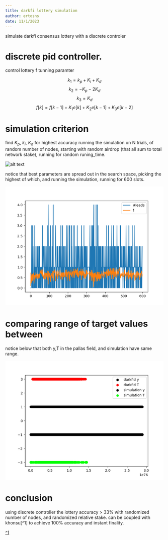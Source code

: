 ```yaml
---
title: darkfi lottery simulation
author: ertosns
date: 11/1/2023
---
```


simulate darkfi consensus lottery with a discrete controler

# discrete pid controller.
control lottery f tunning paramter

$$k_1 = k_p + K_i + K_d$$
$$k_2 = -K_p -2K_d$$
$$k_3 = K_d$$
$$f[k] = f[k-1] + K_1e[k] + K_2e[k-1] + K_3e[k-2]$$

# simulation criterion
find $K_p$, $k_i$, $K_d$ for highest accuracy running the simulation on N trials, of random number of nodes, starting with random airdrop (that all sum to total network stake), running for random runing_time.

![alt text](https://github.com/ertosns/lotterysim/blob/master/hueristics.png?raw=true)

notice that best parameters are spread out in the search space, picking the highest of which, and running the simulation, running for 600 slots.

![alt text](https://github.com/ertosns/lotterysim/blob/master/f_history_processed.png?raw=true)

# comparing range of target values between

notice below that both y,T in the pallas field, and simulation have same range.

![alt text](https://github.com/ertosns/lotterysim/blob/master/lottery_dist.png?raw=true)


# conclusion

using discrete controller the lottery accuracy > 33% with randomized number of nodes, and randomized relative stake.
can be coupled with khonsu[^1] to achieve 100% accuracy and instant finality.

[^1](https://github.com/ertosns/thunderbolt)
